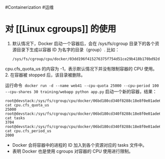 #Containerization #运维 
# 对 [[Linux cgroups]] 的使用
1. 默认情况下，Docker 启动一个容器后，会在 /sys/fs/cgroup 目录下的各个资源目录下生成以容器 ID 为名字的目录（group）.
	比如：
	```
	/sys/fs/cgroup/cpu/docker/03dd196f415276375f754d51ce29b418b170bd92d88c5e420d6901c32f93dc14
	```
cpu.cfs_quota_us 的内容为 -1，表示默认情况下并没有限制容器的 CPU 使用。
2. 在容器被 stopped 后，该目录被删除。


运行命令 
`docker run -d --name web41 --cpu-quota 25000 --cpu-period 100 --cpu-shares 30 training/webapp python app.py`
启动一个新的容器，结果：
```shell
root@devstack:/sys/fs/cgroup/cpu/docker/06bd180cd340f8288c18e8f0e01ade66d066058dd053ef46161eb682ab69ec24# cat cpu.cfs_quota_us 
25000 
root@devstack:/sys/fs/cgroup/cpu/docker/06bd180cd340f8288c18e8f0e01ade66d066058dd053ef46161eb682ab69ec24# cat tasks 
3704 
root@devstack:/sys/fs/cgroup/cpu/docker/06bd180cd340f8288c18e8f0e01ade66d066058dd053ef46161eb682ab69ec24# cat cpu.cfs_period_us 
2000
```
- Docker 会将容器中的进程的 ID 加入到各个资源对应的 tasks 文件中。
- 表明 Docker 也是使用 cgroups 对容器的 CPU 使用进行限制。